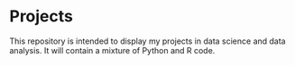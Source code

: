 # Projects

This repository is intended to display my projects in data science and data analysis. It will contain a mixture of Python and R code.
